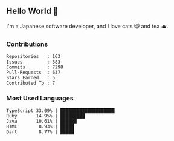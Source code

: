 ## Hello World 👋

I'm a Japanese software developer, and I love cats 😺 and tea 🫖.

### Contributions

    Repositories   : 163
    Issues         : 383
    Commits        : 7298
    Pull-Requests  : 637
    Stars Earned   : 5
    Contributed To : 7

### Most Used Languages

    TypeScript 33.09% | ████████████████████
    Ruby       14.95% | █████████
    Java       10.61% | ██████
    HTML        8.93% | █████
    Dart        8.77% | █████
